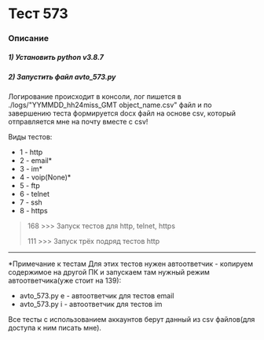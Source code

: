 
# Тест 573
### Описание
##### 1) Установить python v3.8.7
##### 2) Запустить файл avto_573.py
Логирование происходит в консоли, лог пишется в ./logs/"YYMMDD_hh24miss_GMT object_name.csv" файл
и по завершению теста формируется docx файл на основе csv, который отправляется мне на почту вместе с csv!

Виды тестов:
- 1 - http
- 2 - email*
- 3 - im*
- 4 - voip(None)*
- 5 - ftp
- 6 - telnet
- 7 - ssh
- 8 - https
> 168 >>> Запуск тестов для http, telnet, https
>
> 111 >>> Запуск трёх подряд тестов http

___
*Примечание к тестам
Для этих тестов нужен автоответчик - копируем содержимое на другой ПК и запускаем там нужный режим автоответчика(уже стоит на 139):
- avto_573.py e - автоответчик для тестов email
- avto_573.py i - автоответчик для тестов im

Все тесты с использованием аккаунтов берут данный из csv файлов(для доступа к ним писать мне).

